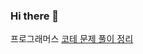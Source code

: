 ### Hi there 👋
프로그래머스 [코테 문제 풀이 정리](https://stormy-babcat-b8a.notion.site/3524b5c9fa864ecd8b62fced8df83338)

<!--
**JeongEunhye00/JeongEunhye00** is a ✨ _special_ ✨ repository because its `README.md` (this file) appears on your GitHub profile.

Here are some ideas to get you started:

- 🔭 I’m currently working on ...
- 🌱 I’m currently learning ...
- 👯 I’m looking to collaborate on ...
- 🤔 I’m looking for help with ...
- 💬 Ask me about ...
- 📫 How to reach me: ...
- 😄 Pronouns: ...
- ⚡ Fun fact: ...
-->

